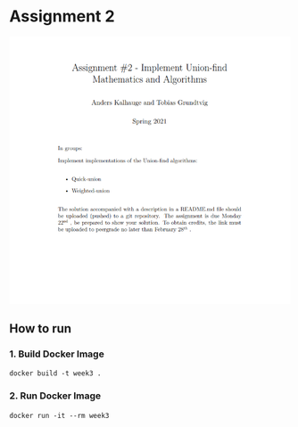 # Assignment 2

![Assignement](./assets/Assignment.PNG)
## How to run
### 1. Build Docker Image
```
docker build -t week3 .
```

### 2. Run Docker Image
```
docker run -it --rm week3
```